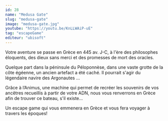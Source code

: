 ```yaml
---
id: 28
name: "Medusa Gate"
slug: "medusa-gate"
image: "medusa-gate.jpg"
youtube: "https://youtu.be/KnLLWAiP-uE"
tag: "escapeGame"
editeur: "ubisoft"
---
```


Votre aventure se passe en Grèce en 445 av. J-C, à l'ère des philosophes éloquents, des dieux sans merci et des promesses de mort des oracles.

Quelque part dans la péninsule du Péloponnèse, dans une vaste grotte de la côte égéenne, un ancien artefact a été caché. Il pourrait s'agir du légendaire navire des Argonautes ...

Grâce à l’Animus, une machine qui permet de recréer les souvenirs de vos ancêtres recueillis à partir de votre ADN, nous vous renverrons en Grèce afin de trouver ce bateau, s'il existe…

Un escape game qui vous emmenera en Grèce et vous fera voyager à travers les époques!

